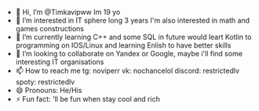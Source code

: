 - 👋 Hi, I’m @Timkavipww Im 19 yo
- 👀 I’m interested in IT sphere long 3 years I'm also interested in math and games constructions
- 🌱 I’m currently learning C++ and some SQL in future would leart Kotlin to programming on IOS/Linux and learning Enlish to have better skills
- 💞️ I’m looking to collaborate on Yandex or Google, maybe i'll find some interesting IT organisations
- 📫 How to reach me tg: noviperr vk: nochancelol discord: restrictedlv spoty: restrictedlv
- 😄 Pronouns: He/His
- ⚡ Fun fact: 'll be fun when stay cool and rich

<!---
Timkavipww/Timkavipww is a ✨ special ✨ repository because its `README.md` (this file) appears on your GitHub profile.
You can click the Preview link to take a look at your changes.
--->
